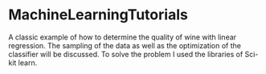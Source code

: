 # MachineLearningTutorials

A classic example of how to determine the quality of wine with linear regression. The sampling of the data as well as the optimization of the classifier will be discussed. 
To solve the problem I used the libraries of Sci-kit learn. 
